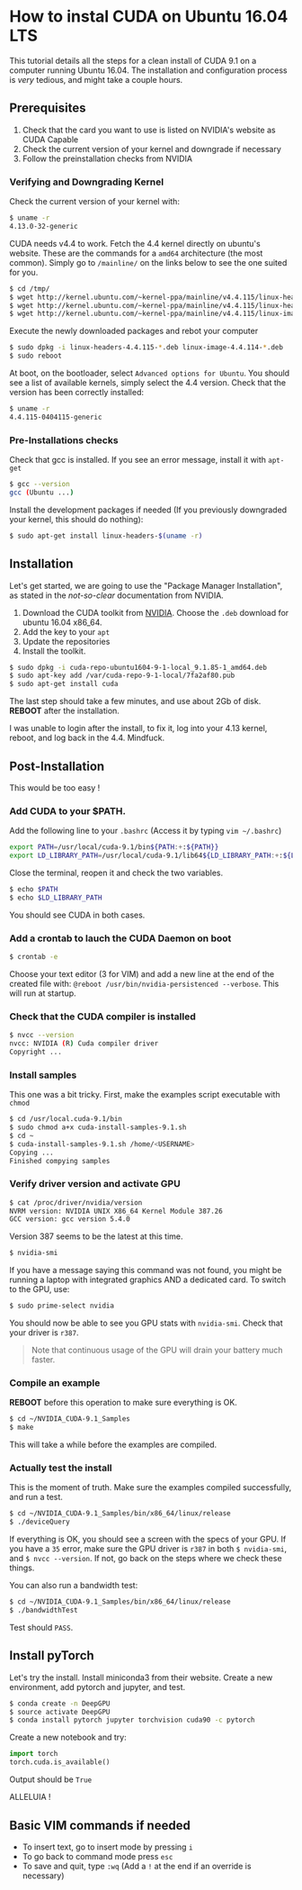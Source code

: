 # How to instal CUDA on Ubuntu 16.04 LTS

This tutorial details all the steps for a clean install of CUDA 9.1 on a computer running Ubuntu 16.04. The installation and configuration process is *very* tedious, and might take a couple hours.

## Prerequisites

1. Check that the card you want to use is listed on NVIDIA's website as CUDA Capable
1. Check the current version of your kernel and downgrade if necessary
1. Follow the preinstallation checks from NVIDIA

### Verifying and Downgrading Kernel

Check the current version of your kernel with:

```bash
$ uname -r
4.13.0-32-generic
```

CUDA needs v4.4 to work. Fetch the 4.4 kernel directly on ubuntu's website. These are the commands for a `amd64` architecture (the most common). Simply go to `/mainline/` on the links below to see the one suited for you.

```bash
$ cd /tmp/
$ wget http://kernel.ubuntu.com/~kernel-ppa/mainline/v4.4.115/linux-headers-4.4.115-0404115_4.4.115-0404115.201802031230_all.deb
$ wget http://kernel.ubuntu.com/~kernel-ppa/mainline/v4.4.115/linux-headers-4.4.115-0404115-generic_4.4.115-0404115.201802031230_amd64.deb
$ wget http://kernel.ubuntu.com/~kernel-ppa/mainline/v4.4.115/linux-image-4.4.115-0404115-generic_4.4.115-0404115.201802031230_amd64.deb
```

Execute the newly downloaded packages and rebot your computer

```bash
$ sudo dpkg -i linux-headers-4.4.115-*.deb linux-image-4.4.114-*.deb
$ sudo reboot
```

At boot, on the bootloader, select `Advanced options for Ubuntu`. You should see a list of available kernels, simply select the 4.4 version. Check that the version has been correctly installed:

```bash
$ uname -r
4.4.115-0404115-generic
```

### Pre-Installations checks

Check that gcc is installed. If you see an error message, install it with `apt-get`

```bash
$ gcc --version
gcc (Ubuntu ...)
```

Install the development packages if needed (If you previously downgraded your kernel, this should do nothing):

```bash
$ sudo apt-get install linux-headers-$(uname -r)
```

## Installation

Let's get started, we are going to use the "Package Manager Installation", as stated in the *not-so-clear* documentation from NVIDIA.

1. Download the CUDA toolkit from [NVIDIA](https://developers.nvidia.com/cuda-downloads). Choose the `.deb` download for ubuntu 16.04 x86_64. 
1. Add the key to your `apt`
1. Update the repositories
1. Install the toolkit.

```bash
$ sudo dpkg -i cuda-repo-ubuntu1604-9-1-local_9.1.85-1_amd64.deb
$ sudo apt-key add /var/cuda-repo-9-1-local/7fa2af80.pub
$ sudo apt-get install cuda
```

The last step should take a few minutes, and use about 2Gb of disk. **REBOOT** after the installation.

I was unable to login after the install, to fix it, log into your 4.13 kernel, reboot, and log back in the 4.4. Mindfuck.

## Post-Installation

This would be too easy !

### Add CUDA to your $PATH.

Add the following line to your `.bashrc` (Access it by typing `vim ~/.bashrc`)

```bash
export PATH=/usr/local/cuda-9.1/bin${PATH:+:${PATH}}
export LD_LIBRARY_PATH=/usr/local/cuda-9.1/lib64${LD_LIBRARY_PATH:+:${LD_LIBRARY_PATH}}
```

Close the terminal, reopen it and check the two variables.

```bash
$ echo $PATH
$ echo $LD_LIBRARY_PATH
```

You should see CUDA in both cases.

### Add a crontab to lauch the CUDA Daemon on boot

```bash
$ crontab -e
```

Choose your text editor (3 for VIM) and add a new line at the end of the created file with: `@reboot /usr/bin/nvidia-persistenced --verbose`. This will run at startup.

### Check that the CUDA compiler is installed

```bash
$ nvcc --version
nvcc: NVIDIA (R) Cuda compiler driver
Copyright ...
```

### Install samples

This one was a bit tricky. First, make the examples script executable with `chmod`

```bash
$ cd /usr/local.cuda-9.1/bin
$ sudo chmod a+x cuda-install-samples-9.1.sh
$ cd ~
$ cuda-install-samples-9.1.sh /home/<USERNAME>
Copying ...
Finished compying samples
```

### Verify driver version and activate GPU

```bash
$ cat /proc/driver/nvidia/version
NVRM version: NVIDIA UNIX X86_64 Kernel Module 387.26
GCC version: gcc version 5.4.0
```

Version 387 seems to be the latest at this time.

```bash
$ nvidia-smi
```

If you have a message saying this command was not found, you might be running a laptop with integrated graphics AND a dedicated card. To switch to the GPU, use:

```bash
$ sudo prime-select nvidia
```

You should now be able to see you GPU stats with `nvidia-smi`. Check that your driver is `r387`.

> Note that continuous usage of the GPU will drain your battery much faster.

### Compile an example

**REBOOT** before this operation to make sure everything is OK.

```bash
$ cd ~/NVIDIA_CUDA-9.1_Samples
$ make
```

This will take a while before the examples are compiled.

### Actually test the install

This is the moment of truth. Make sure the examples compiled successfully, and run a test.

```bash
$ cd ~/NVIDIA_CUDA-9.1_Samples/bin/x86_64/linux/release
$ ./deviceQuery
```

If everything is OK, you should see a screen with the specs of your GPU. If you have a `35` error, make sure the GPU driver is `r387` in both `$ nvidia-smi`, and `$ nvcc --version`. If not, go back on the steps where we check these things.

You can also run a bandwidth test:

```bash
$ cd ~/NVIDIA_CUDA-9.1_Samples/bin/x86_64/linux/release
$ ./bandwidthTest
```

Test should `PASS`.

## Install pyTorch

Let's try the install. Install miniconda3 from their website. Create a new environment, add pytorch and jupyter, and test.

```bash
$ conda create -n DeepGPU
$ source activate DeepGPU
$ conda install pytorch jupyter torchvision cuda90 -c pytorch
```

Create a new notebook and try:

```python
import torch
torch.cuda.is_available()
```

Output should be `True`

ALLELUIA !

## Basic VIM commands if needed

* To insert text, go to insert mode by pressing `i`
* To go back to command mode press `esc`
* To save and quit, type `:wq` (Add a `!` at the end if an override is necessary)
